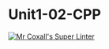 # Unit1-02-CPP
[![Mr Coxall's Super Linter](https://github.com/ICS3U-C-Programming-LilyC/Unit1-02-CPP/workflows/Mr%20Coxall's%20Super%20Linter/badge.svg)](https://github.com/ICS3U-C-Programming-LilyC/Unit1-02-CPP/actions/)
